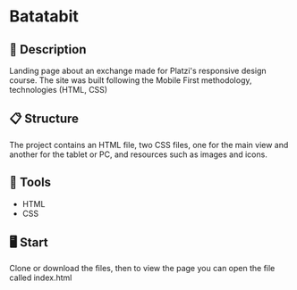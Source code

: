 # Batatabit

## 📖 Description
Landing page about an exchange made for Platzi's responsive design course. The site was built following the Mobile First methodology, technologies (HTML, CSS)
## 📋 Structure
The project contains an HTML file, two CSS files, one for the main view and another for the tablet or PC, and resources such as images and icons.

## 🔧 Tools
- HTML
- CSS

## 🖥️ Start 
Clone or download the files, then to view the page you can open the file called index.html